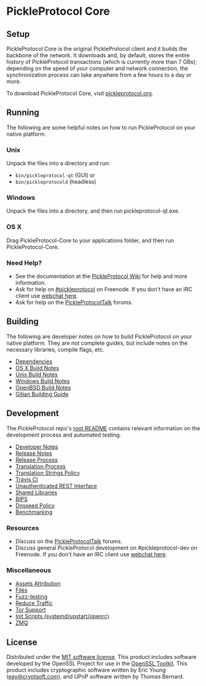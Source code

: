 PickleProtocol Core
=============

Setup
---------------------
PickleProtocol Core is the original PickleProtocol client and it builds the backbone of the network. It downloads and, by default, stores the entire history of PickleProtocol transactions (which is currently more than 7 GBs); depending on the speed of your computer and network connection, the synchronization process can take anywhere from a few hours to a day or more.

To download PickleProtocol Core, visit [pickleprotocol.org](https://pickleprotocol.org).

Running
---------------------
The following are some helpful notes on how to run PickleProtocol on your native platform.

### Unix

Unpack the files into a directory and run:

- `bin/pickleprotocol-qt` (GUI) or
- `bin/pickleprotocold` (headless)

### Windows

Unpack the files into a directory, and then run pickleprotocol-qt.exe.

### OS X

Drag PickleProtocol-Core to your applications folder, and then run PickleProtocol-Core.

### Need Help?

* See the documentation at the [PickleProtocol Wiki](https://pickleprotocol.info/)
for help and more information.
* Ask for help on [#pickleprotocol](http://webchat.freenode.net?channels=pickleprotocol) on Freenode. If you don't have an IRC client use [webchat here](http://webchat.freenode.net?channels=pickleprotocol).
* Ask for help on the [PickleProtocolTalk](https://pickleprotocoltalk.io/) forums.

Building
---------------------
The following are developer notes on how to build PickleProtocol on your native platform. They are not complete guides, but include notes on the necessary libraries, compile flags, etc.

- [Dependencies](dependencies.md)
- [OS X Build Notes](build-osx.md)
- [Unix Build Notes](build-unix.md)
- [Windows Build Notes](build-windows.md)
- [OpenBSD Build Notes](build-openbsd.md)
- [Gitian Building Guide](gitian-building.md)

Development
---------------------
The PickleProtocol repo's [root README](/README.md) contains relevant information on the development process and automated testing.

- [Developer Notes](developer-notes.md)
- [Release Notes](release-notes.md)
- [Release Process](release-process.md)
- [Translation Process](translation_process.md)
- [Translation Strings Policy](translation_strings_policy.md)
- [Travis CI](travis-ci.md)
- [Unauthenticated REST Interface](REST-interface.md)
- [Shared Libraries](shared-libraries.md)
- [BIPS](bips.md)
- [Dnsseed Policy](dnsseed-policy.md)
- [Benchmarking](benchmarking.md)

### Resources
* Discuss on the [PickleProtocolTalk](https://pickleprotocoltalk.io/) forums.
* Discuss general PickleProtocol development on #pickleprotocol-dev on Freenode. If you don't have an IRC client use [webchat here](http://webchat.freenode.net/?channels=pickleprotocol-dev).

### Miscellaneous
- [Assets Attribution](assets-attribution.md)
- [Files](files.md)
- [Fuzz-testing](fuzzing.md)
- [Reduce Traffic](reduce-traffic.md)
- [Tor Support](tor.md)
- [Init Scripts (systemd/upstart/openrc)](init.md)
- [ZMQ](zmq.md)

License
---------------------
Distributed under the [MIT software license](/COPYING).
This product includes software developed by the OpenSSL Project for use in the [OpenSSL Toolkit](https://www.openssl.org/). This product includes
cryptographic software written by Eric Young ([eay@cryptsoft.com](mailto:eay@cryptsoft.com)), and UPnP software written by Thomas Bernard.
